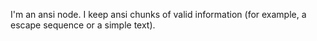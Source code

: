 I'm an ansi node. I keep ansi chunks of valid information (for example, a escape sequence or a simple text).